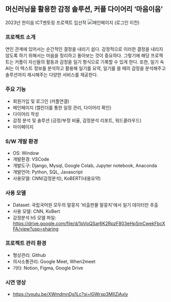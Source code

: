 ## 머신러닝을 활용한 감정 솔루션, 커플 다이어리 ‘마음이음’
2023년 한이음 ICT멘토링 프로젝트 입선작
![메인페이지 (로그인 이전)](https://github.com/Maeumium/Maeumium_back/assets/114787723/2571c5ec-c9e3-4ecf-ad51-afb382073f40)




### 프로젝트 소개
연인 관계에 있어서는 순간적인 결정을 내리기 쉽다. 감정적으로 이러한 결정을 내리지 않도록 하기 위해서는 마음을 정리하고 돌아보는 것이 중요하다. 그렇기에 해당 프로젝트는 커플이 자신들의 활동과 감정을 일기 형식으로 기록할 수 있게 한다. 또한, 일기 속 AI는 이 텍스트 정보를 분석하고 활용해 일기를 요약, 일기를 쓸 때의 감정을 분석해주고 솔루션까지 제시해주는 다양한 서비스를 제공한다. 


### 주요 기능
- 회원가입 및 로그인 (커플연결)
- 메인페이지 (캘린더를 통한 일정 관리, 다이어리 확인)
- 다이어리 작성
- 감정 분석 및 솔루션 (긍정/부정 비율, 감정분석 리포트, 워드클라우드)
- 마이페이지

  
### S/W 개발 환경
- OS: Window
- 개발환경: VSCode
- 개발도구: Django, Mysql, Google Colab, Jupyter notebook, Anaconda
- 개발언어: Python, SQL, Javascript
- 사용모델: CNN(감정분석), KoBERT(내용요약)

### 사용 모델
- Dataset: 국립국어원 모두의 말뭉치 '비출판물 말뭉치'에서 일기 데이터만 추출
- 사용 모델: CNN, KoBert
- 감정분석 h5 모델 파일: https://drive.google.com/file/d/1pVpQSar6K2RpzF803eHpSmCwekFbcXFA/view?usp=sharing


### 프로젝트 관리 환경
- 형상관리: Github
- 의사소통관리: Google Meet, When2meet
- 기타: Notion, Figma, Google Drive


### 시연 영상
- https://youtu.be/XWmdmnDg1Lc?si=lGWrxp3MIIZjAxly 
